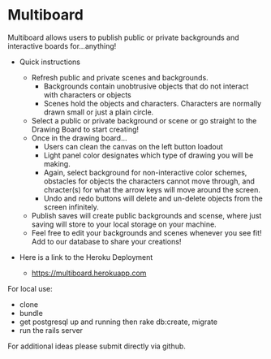 # Multiboard

Multiboard allows users to publish public or private backgrounds and interactive boards for...anything!

* Quick instructions
  - Refresh public and private scenes and backgrounds.  
    - Backgrounds contain unobtrusive objects that do not interact with characters or objects
    - Scenes hold the objects and characters.  Characters are normally drawn small or just a plain circle.
  - Select a public or private background or scene or go straight to the Drawing Board to start creating!
  - Once in the drawing board...
    - Users can clean the canvas on the left button loadout
    - Light panel color designates which type of drawing you will be making.  
    - Again, select background for non-interactive color schemes, obstacles for objects the characters cannot move through, and chracter(s) for what the arrow keys will move around the screen.
    - Undo and redo buttons will delete and un-delete objects from the screen infinitely.
  - Publish saves will create public backgrounds and scense, where just saving will store to your local storage on your machine.  
  - Feel free to edit your backgrounds and scenes whenever you see fit!  Add to our database to share your creations!

* Here is a link to the Heroku Deployment
  - https://multiboard.herokuapp.com

For local use:

  - clone
  - bundle
  - get postgresql up and running then rake db:create, migrate
  - run the rails server

For additional ideas please submit directly via github.  
